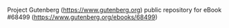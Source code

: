 Project Gutenberg (https://www.gutenberg.org) public repository for eBook #68499 (https://www.gutenberg.org/ebooks/68499)
